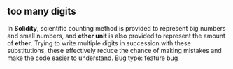 ## too many digits
In **Solidity**, scientific counting method is provided to represent big numbers and small numbers, and **ether unit** is also provided to represent the amount of **ether**. Trying to write multiple digits in succession with these substitutions, these effectively reduce the chance of making mistakes and make the code easier to understand.
Bug type: feature bug